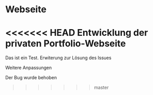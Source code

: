 # Webseite
<<<<<<< HEAD
Entwicklung der privaten Portfolio-Webseite
=======
Das ist ein Test.
Erwiterung zur Lösung des Issues

Weitere Anpassungen

Der Bug wurde behoben
>>>>>>> master
